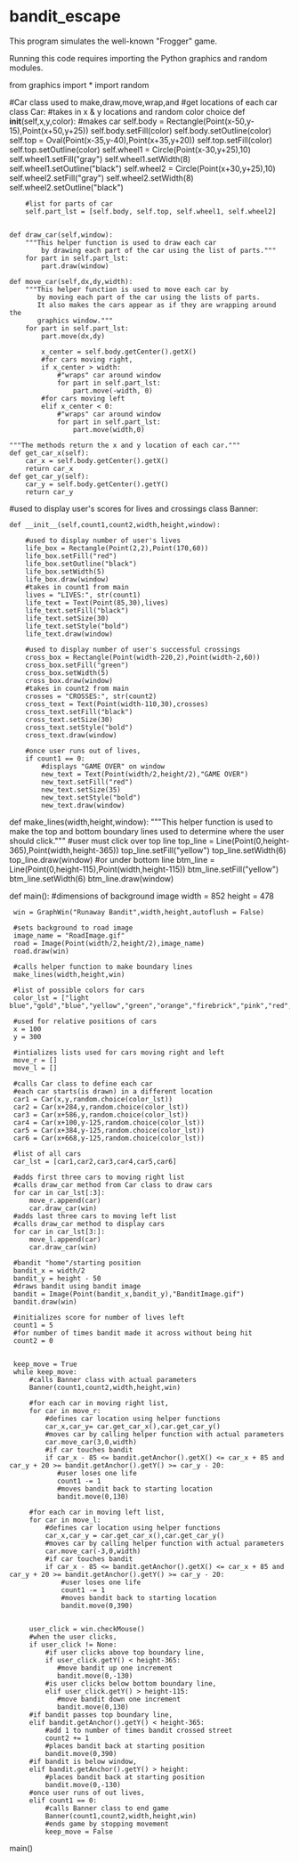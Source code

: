 # bandit_escape
This program simulates the well-known "Frogger" game.

Running this code requires importing the Python graphics and random modules.

from graphics import *
import random

#Car class used to make,draw,move,wrap,and
#get locations of each car
class Car:
    #takes in x & y locations and random color choice
    def __init__(self,x,y,color):
        #makes car
        self.body = Rectangle(Point(x-50,y-15),Point(x+50,y+25))
        self.body.setFill(color)
        self.body.setOutline(color)
        self.top = Oval(Point(x-35,y-40),Point(x+35,y+20))
        self.top.setFill(color)
        self.top.setOutline(color)
        self.wheel1 = Circle(Point(x-30,y+25),10)
        self.wheel1.setFill("gray")
        self.wheel1.setWidth(8)
        self.wheel1.setOutline("black")
        self.wheel2 = Circle(Point(x+30,y+25),10)
        self.wheel2.setFill("gray")
        self.wheel2.setWidth(8)
        self.wheel2.setOutline("black")

        #list for parts of car
        self.part_lst = [self.body, self.top, self.wheel1, self.wheel2]

    
    def draw_car(self,window):
        """This helper function is used to draw each car
            by drawing each part of the car using the list of parts."""
        for part in self.part_lst:
            part.draw(window)

    def move_car(self,dx,dy,width):
        """This helper function is used to move each car by
           by moving each part of the car using the lists of parts.
           It also makes the cars appear as if they are wrapping around the
           graphics window."""
        for part in self.part_lst:
            part.move(dx,dy)
            
            x_center = self.body.getCenter().getX()
            #for cars moving right,
            if x_center > width:
                #"wraps" car around window
                for part in self.part_lst:
                    part.move(-width, 0)
            #for cars moving left
            elif x_center < 0:
                #"wraps" car around window
                for part in self.part_lst:
                    part.move(width,0)
                    
    """The methods return the x and y location of each car."""
    def get_car_x(self):
        car_x = self.body.getCenter().getX()
        return car_x
    def get_car_y(self):
        car_y = self.body.getCenter().getY()
        return car_y


#used to display user's scores for lives and crossings
class Banner:

    def __init__(self,count1,count2,width,height,window):

        #used to display number of user's lives
        life_box = Rectangle(Point(2,2),Point(170,60))
        life_box.setFill("red")
        life_box.setOutline("black")
        life_box.setWidth(5)
        life_box.draw(window)
        #takes in count1 from main 
        lives = "LIVES:", str(count1)
        life_text = Text(Point(85,30),lives)
        life_text.setFill("black")
        life_text.setSize(30)
        life_text.setStyle("bold")
        life_text.draw(window)

        #used to display number of user's successful crossings
        cross_box = Rectangle(Point(width-220,2),Point(width-2,60))
        cross_box.setFill("green")
        cross_box.setWidth(5)
        cross_box.draw(window)
        #takes in count2 from main
        crosses = "CROSSES:", str(count2)
        cross_text = Text(Point(width-110,30),crosses)
        cross_text.setFill("black")
        cross_text.setSize(30)
        cross_text.setStyle("bold")
        cross_text.draw(window)

        #once user runs out of lives,
        if count1 == 0:
            #displays "GAME OVER" on window
            new_text = Text(Point(width/2,height/2),"GAME OVER")
            new_text.setFill("red")
            new_text.setSize(35)
            new_text.setStyle("bold")
            new_text.draw(window)
            
        

def make_lines(width,height,window):
    """This helper function is used to make the top and bottom
       boundary lines used to determine where the user should click."""
    #user must click over top line
    top_line = Line(Point(0,height-365),Point(width,height-365))
    top_line.setFill("yellow")
    top_line.setWidth(6)
    top_line.draw(window)
    #or under bottom line
    btm_line = Line(Point(0,height-115),Point(width,height-115))
    btm_line.setFill("yellow")
    btm_line.setWidth(6)
    btm_line.draw(window)

    

def main():
     #dimensions of background image
     width = 852
     height = 478

     win = GraphWin("Runaway Bandit",width,height,autoflush = False)
     
     #sets background to road image
     image_name = "RoadImage.gif"
     road = Image(Point(width/2,height/2),image_name)
     road.draw(win)

     #calls helper function to make boundary lines
     make_lines(width,height,win)

     #list of possible colors for cars
     color_lst = ["light blue","gold","blue","yellow","green","orange","firebrick","pink","red","purple","gray","white","black"]

     #used for relative positions of cars
     x = 100
     y = 300

     #intializes lists used for cars moving right and left
     move_r = []
     move_l = []

     #calls Car class to define each car
     #each car starts(is drawn) in a different location
     car1 = Car(x,y,random.choice(color_lst))
     car2 = Car(x+284,y,random.choice(color_lst))
     car3 = Car(x+586,y,random.choice(color_lst))
     car4 = Car(x+100,y-125,random.choice(color_lst))
     car5 = Car(x+384,y-125,random.choice(color_lst))
     car6 = Car(x+668,y-125,random.choice(color_lst))    

     #list of all cars
     car_lst = [car1,car2,car3,car4,car5,car6]

     #adds first three cars to moving right list
     #calls draw_car method from Car class to draw cars
     for car in car_lst[:3]:
         move_r.append(car)
         car.draw_car(win)
     #adds last three cars to moving left list
     #calls draw_car method to display cars
     for car in car_lst[3:]:
         move_l.append(car)
         car.draw_car(win)
         
     #bandit "home"/starting position
     bandit_x = width/2
     bandit_y = height - 50
     #draws bandit using bandit image
     bandit = Image(Point(bandit_x,bandit_y),"BanditImage.gif")
     bandit.draw(win)

     #initializes score for number of lives left
     count1 = 5
     #for number of times bandit made it across without being hit
     count2 = 0

    
     keep_move = True
     while keep_move:
         #calls Banner class with actual parameters
         Banner(count1,count2,width,height,win)

         #for each car in moving right list,
         for car in move_r:
             #defines car location using helper functions
             car_x,car_y= car.get_car_x(),car.get_car_y()
             #moves car by calling helper function with actual parameters
             car.move_car(3,0,width)
             #if car touches bandit
             if car_x - 85 <= bandit.getAnchor().getX() <= car_x + 85 and car_y + 20 >= bandit.getAnchor().getY() >= car_y - 20:
                #user loses one life
                count1 -= 1
                #moves bandit back to starting location
                bandit.move(0,130)

         #for each car in moving left list,              
         for car in move_l:
             #defines car location using helper functions
             car_x,car_y = car.get_car_x(),car.get_car_y()
             #moves car by calling helper function with actual parameters
             car.move_car(-3,0,width)
             #if car touches bandit
             if car_x - 85 <= bandit.getAnchor().getX() <= car_x + 85 and car_y + 20 >= bandit.getAnchor().getY() >= car_y - 20:
                 #user loses one life
                 count1 -= 1
                 #moves bandit back to starting location
                 bandit.move(0,390)
                 
        
         user_click = win.checkMouse()
         #when the user clicks,
         if user_click != None:
             #if user clicks above top boundary line,
             if user_click.getY() < height-365:
                #move bandit up one increment
                bandit.move(0,-130)
             #is user clicks below bottom boundary line,
             elif user_click.getY() > height-115:
                #move bandit down one increment
                bandit.move(0,130)
         #if bandit passes top boundary line,
         elif bandit.getAnchor().getY() < height-365:
             #add 1 to number of times bandit crossed street
             count2 += 1
             #places bandit back at starting position
             bandit.move(0,390)
         #if bandit is below window,
         elif bandit.getAnchor().getY() > height:
             #places bandit back at starting position
             bandit.move(0,-130)
         #once user runs of out lives,
         elif count1 == 0:
             #calls Banner class to end game
             Banner(count1,count2,width,height,win)
             #ends game by stopping movement
             keep_move = False



main()
